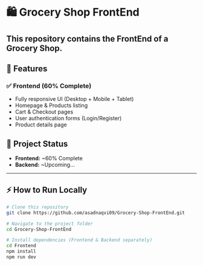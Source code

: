 # 🛍️ Grocery Shop FrontEnd
This repository contains the FrontEnd of a Grocery Shop.
---

## 🚀 Features

### ✅ Frontend (60% Complete)
- Fully responsive UI (Desktop + Mobile + Tablet)
- Homepage & Products listing
- Cart & Checkout pages
- User authentication forms (Login/Register)
- Product details page


## 📂 Project Status
- **Frontend:** ~60% Complete  
- **Backend:** ~Upcoming...
---

## ⚡ How to Run Locally

```bash
# Clone this repository
git clone https://github.com/asadnaqvi09/Grocery-Shop-FrontEnd.git

# Navigate to the project folder
cd Grocery-Shop-FrontEnd

# Install dependencies (Frontend & Backend separately)
cd Frontend
npm install
npm run dev
